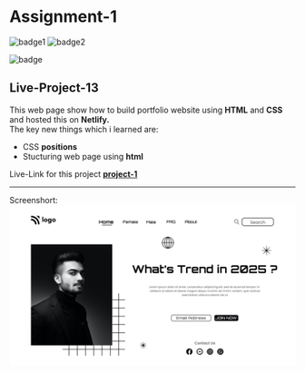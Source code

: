 # Assignment-1

![badge1](https://img.shields.io/badge/Assignment--1-project--1-brightgreen)
![badge2](https://img.shields.io/badge/-HTML-orange)

![badge](https://img.shields.io/badge/-CSS-blue)

## Live-Project-13

This web page show how to build portfolio website using **HTML** and **CSS** and hosted this on **Netlify.** <br/>
The key new things which i learned are:
- CSS **positions**
- Stucturing web page using **html**

Live-Link for this project
**[project-1](https://live-class-project-1-siri.netlify.app " Netlify")**

___

Screenshort:
![Screenshort](/1.png)
